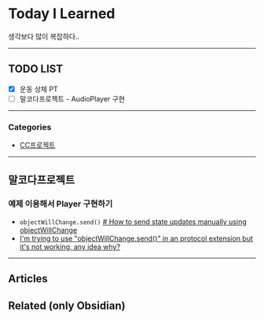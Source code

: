 
# Today I Learned
생각보다 많이 복잡하다..

---

## TODO LIST
- [x] 운동 상체 PT
- [ ] 말코다프로젝트 - AudioPlayer 구현

---

### Categories
- [CC프로젝트](#말코다프로젝트)

---

## 말코다프로젝트
### 예제 이용해서 Player 구현하기
* `objectWillChange.send()` 
   [# How to send state updates manually using objectWillChange](https://www.hackingwithswift.com/quick-start/swiftui/how-to-send-state-updates-manually-using-objectwillchange)
* [I'm trying to use "objectWillChange.send()" in an protocol extension but it's not working, any idea why?](https://stackoverflow.com/questions/59589406/im-trying-to-use-objectwillchange-send-in-an-protocol-extension-but-its-no)

---

## Articles

## Related (only Obsidian)